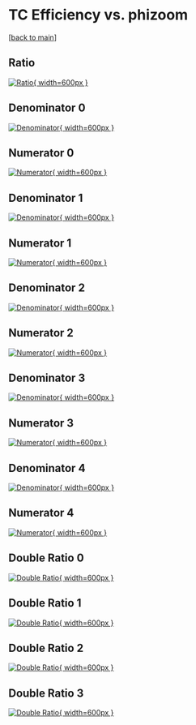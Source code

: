 # TC Efficiency vs. phizoom

[[back to main](./)]



## Ratio

[![Ratio](../mtv/var/TC_base_11_0_eff_phizoom.png){ width=600px }](../mtv/var/TC_base_11_0_eff_phizoom.pdf)

## Denominator 0

[![Denominator](../mtv/den/TC_base_11_0_eff_phizoom_den0.png){ width=600px }](../mtv/den/TC_base_11_0_eff_phizoom_den0.pdf)

## Numerator 0

[![Numerator](../mtv/num/TC_base_11_0_eff_phizoom_num0.png){ width=600px }](../mtv/num/TC_base_11_0_eff_phizoom_num0.pdf)

## Denominator 1

[![Denominator](../mtv/den/TC_base_11_0_eff_phizoom_den1.png){ width=600px }](../mtv/den/TC_base_11_0_eff_phizoom_den1.pdf)

## Numerator 1

[![Numerator](../mtv/num/TC_base_11_0_eff_phizoom_num1.png){ width=600px }](../mtv/num/TC_base_11_0_eff_phizoom_num1.pdf)

## Denominator 2

[![Denominator](../mtv/den/TC_base_11_0_eff_phizoom_den2.png){ width=600px }](../mtv/den/TC_base_11_0_eff_phizoom_den2.pdf)

## Numerator 2

[![Numerator](../mtv/num/TC_base_11_0_eff_phizoom_num2.png){ width=600px }](../mtv/num/TC_base_11_0_eff_phizoom_num2.pdf)

## Denominator 3

[![Denominator](../mtv/den/TC_base_11_0_eff_phizoom_den3.png){ width=600px }](../mtv/den/TC_base_11_0_eff_phizoom_den3.pdf)

## Numerator 3

[![Numerator](../mtv/num/TC_base_11_0_eff_phizoom_num3.png){ width=600px }](../mtv/num/TC_base_11_0_eff_phizoom_num3.pdf)

## Denominator 4

[![Denominator](../mtv/den/TC_base_11_0_eff_phizoom_den4.png){ width=600px }](../mtv/den/TC_base_11_0_eff_phizoom_den4.pdf)

## Numerator 4

[![Numerator](../mtv/num/TC_base_11_0_eff_phizoom_num4.png){ width=600px }](../mtv/num/TC_base_11_0_eff_phizoom_num4.pdf)

## Double Ratio 0

[![Double Ratio](../mtv/ratio/TC_base_11_0_eff_phizoom_ratio0.png){ width=600px }](../mtv/ratio/TC_base_11_0_eff_phizoom_ratio0.pdf)

## Double Ratio 1

[![Double Ratio](../mtv/ratio/TC_base_11_0_eff_phizoom_ratio1.png){ width=600px }](../mtv/ratio/TC_base_11_0_eff_phizoom_ratio1.pdf)

## Double Ratio 2

[![Double Ratio](../mtv/ratio/TC_base_11_0_eff_phizoom_ratio2.png){ width=600px }](../mtv/ratio/TC_base_11_0_eff_phizoom_ratio2.pdf)

## Double Ratio 3

[![Double Ratio](../mtv/ratio/TC_base_11_0_eff_phizoom_ratio3.png){ width=600px }](../mtv/ratio/TC_base_11_0_eff_phizoom_ratio3.pdf)

